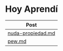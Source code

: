 # Hoy Aprendí

| Post                                    |
| --------------------------------------- |
| [nuda-propiedad.md](nuda-propiedad.md)  |
| [pew.md](pew.md)                        |
